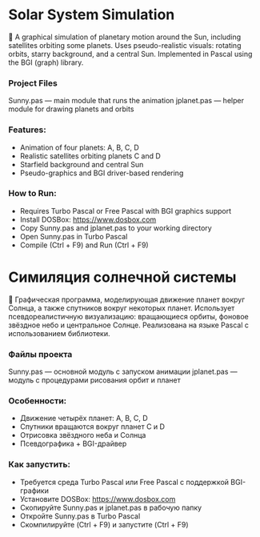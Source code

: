 # Solar System Simulation

📌 A graphical simulation of planetary motion around the Sun, including satellites orbiting some planets. Uses pseudo-realistic visuals: rotating orbits, starry background, and a central Sun. Implemented in Pascal using the BGI (graph) library.

### Project Files
Sunny.pas — main module that runs the animation
jplanet.pas — helper module for drawing planets and orbits

### Features:
- Animation of four planets: A, B, C, D
- Realistic satellites orbiting planets C and D
- Starfield background and central Sun
- Pseudo-graphics and BGI driver-based rendering

### How to Run:
- Requires Turbo Pascal or Free Pascal with BGI graphics support 
- Install DOSBox: https://www.dosbox.com
- Copy Sunny.pas and jplanet.pas to your working directory
- Open Sunny.pas in Turbo Pascal
- Compile (Ctrl + F9) and Run (Ctrl + F9)

# Симиляция солнечной системы 

📌 Графическая программа, моделирующая движение планет вокруг Солнца, а также спутников вокруг некоторых планет. Использует псевдореалистичную визуализацию: вращающиеся орбиты, фоновое звёздное небо и центральное Солнце. Реализована на языке Pascal с использованием библиотеки.

### Файлы проекта
Sunny.pas — основной модуль с запуском анимации
jplanet.pas — модуль с процедурами рисования орбит и планет

### Особенности:
- Движение четырёх планет: A, B, C, D
- Спутники вращаются вокруг планет C и D
- Отрисовка звёздного неба и Солнца
- Псевдографика + BGI-драйвер

### Как запустить:
- Требуется среда Turbo Pascal или Free Pascal с поддержкой BGI-графики
- Установите DOSBox: https://www.dosbox.com
- Скопируйте Sunny.pas и jplanet.pas в рабочую папку
- Откройте Sunny.pas в Turbo Pascal
- Скомпилируйте (Ctrl + F9) и запустите (Ctrl + F9)
